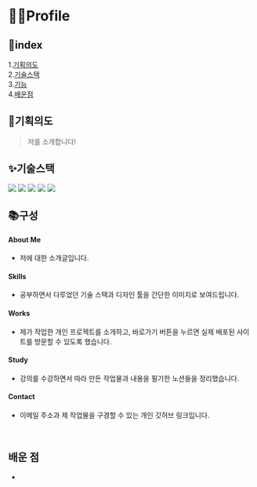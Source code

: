 # 👩‍💼Profile

## 📃index

1.[기획의도](#계획의도)  
2.[기술스택](#기술스택)  
3.[기능](#기능)  
4.[배운점](#배운-점)

## 🎯기획의도

> 저를 소개합니다!

## ✨기술스택

<img src="https://img.shields.io/badge/html5-E34F26?style=for-the-badge&logo=html5&logoColor=white"> <img src="https://img.shields.io/badge/css-1572B6?style=for-the-badge&logo=css3&logoColor=white"> <img src="https://img.shields.io/badge/javascript-F7DF1E?style=for-the-badge&logo=javascript&logoColor=black"> <img src="https://img.shields.io/badge/Visual Studio-5C2D91?style=for-the-badge&logo=Visual Studio&logoColor=white"/> <img src="https://img.shields.io/badge/github-181717?style=for-the-badge&logo=github&logoColor=white">

## 📚구성

#### About Me

- 저에 대한 소개글입니다.

#### Skills

- 공부하면서 다루었던 기술 스택과 디자인 툴을 간단한 이미지로 보여드립니다.

#### Works

- 제가 작업한 개인 프로젝트를 소개하고, 바로가기 버튼을 누르면 실제 배포된 사이트를 방문할 수 있도록 했습니다.

#### Study

- 강의를 수강하면서 따라 만든 작업물과 내용을 필기한 노션들을 정리했습니다.

#### Contact

- 이메일 주소과 제 작업물을 구경할 수 있는 개인 깃허브 링크입니다.

<br/>

## 배운 점

-
